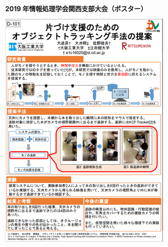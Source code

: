 ## 2019 年情報処理学会関西支部大会（ポスター）

![ipsj2019paper](https://github.com/NoboruOmichi/academic-papers/blob/master/IPSJ-KansaiBranch2019/poster.PNG)
